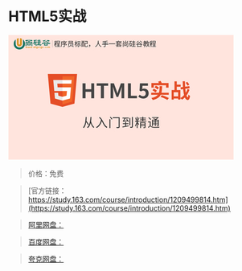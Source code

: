 # HTML5实战

![img](../../../assets/study163/free/f82b395eb12d4fb2a91e7a672f42c8df.jpg)

> 价格：免费

> [官方链接：https://study.163.com/course/introduction/1209499814.htm](https://study.163.com/course/introduction/1209499814.htm)

> [阿里网盘：]()

> [百度网盘：]()

> [夸克网盘：]()
